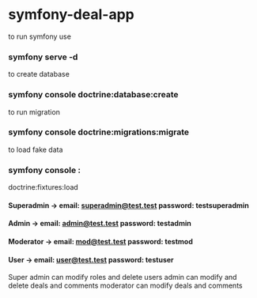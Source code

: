 # symfony-deal-app

to run symfony use 
### symfony serve -d
to create database 
### symfony console doctrine:database:create
to run migration
### symfony console doctrine:migrations:migrate
to load fake data 
### symfony console :
doctrine:fixtures:load

#### Superadmin -> email: superadmin@test.test password: testsuperadmin 
#### Admin -> email: admin@test.test password: testadmin
#### Moderator -> email: mod@test.test password: testmod
#### User -> email: user@test.test password: testuser

Super admin can modify roles and delete users
admin can modify and delete deals and comments
moderator can modify deals and comments
